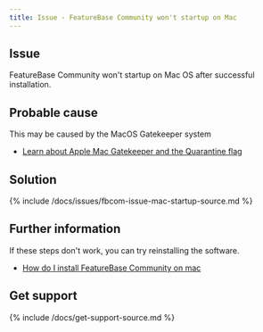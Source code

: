 ```yaml
---
title: Issue - FeatureBase Community won't startup on Mac
---
```


## Issue

FeatureBase Community won't startup on Mac OS after successful installation.

## Probable cause

This may be caused by the MacOS Gatekeeper system
* [Learn about Apple Mac Gatekeeper and the Quarantine flag](https://support.apple.com/en-gb/HT202491 )

## Solution

{% include /docs/issues/fbcom-issue-mac-startup-source.md %}

## Further information

If these steps don't work, you can try reinstalling the software.

* [How do I install FeatureBase Community on mac](/docs/community/fbcom-install-mac)

## Get support

{% include /docs/get-support-source.md %}
